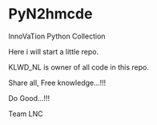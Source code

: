 # PyN2hmcde
InnoVaTion Python Collection 

Here i will start a little repo. 

KLWD_NL is owner of all code in this repo.

Share all, Free knowledge...!!!

Do Good...!!!

Team LNC
